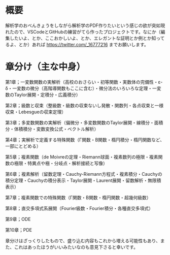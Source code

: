 # 概要
解析学のおべんきょうをしながら解析学のPDF作りたいという感じの欲が突如現れたので、VSCodeとGitHubの練習がてら作ったプロジェクトです。なにか（編集したいよ、とか、ここおかしいよ、とか、エレガントな証明とか例とか知ってるよ、とか）あれば https://twitter.com/_16777216 までお願いします。

# 章分け（主な中身）

第1章；一変数関数の実解析（高校のおさらい・初等関数・実数体の完備性・ε-δ・一変数の微分（高階導関数もここに含む）・微分法のいろいろな定理・一変数のTaylor展開・定積分・広義積分）

第2章；級数と収束（整級数・級数の収束ないし発散・関数列・各点収束と一様収束・Lebesgueの収束定理）

第3章；多変数関数の実解析（偏微分・多変数関数のTaylor展開・線積分・面積分・体積積分・変数変換公式・ベクトル解析）

第4章；実解析で定義する特殊関数（Γ関数・Β関数・楕円積分・楕円関数など、一部にとどめる）

第5章；複素関数（de Moivreの定理・Riemann球面・複素数列の極限・複素関数の極限・特異点や極・分岐点・解析接続と写像）

第6章；複素解析（留数定理・Cauchy-Riemann方程式・複素積分・Cauchyの積分定理・Cauchyの積分表示・Taylor展開・Laurent展開・留数解析・無限積表示）

第7章；複素関数での特殊関数（Γ関数・Β関数・楕円関数・超幾何級数）

第8章；直交多項式系展開（Fourier級数・Fourier積分・各種直交多項式）

第9章；ODE

第10章；PDE

章分けはざっくりしたもので、盛り込む内容もこれから増える可能性もあり、また、これはあったほうがいいみたいなのも意見下さると幸いです。
